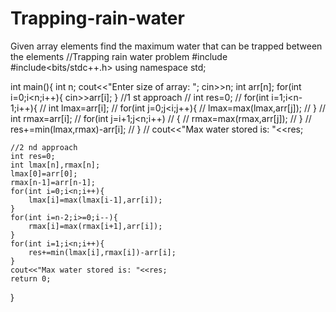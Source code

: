 # Trapping-rain-water
Given array elements find the maximum water that can be trapped between the elements
//Trapping rain water problem
#include<iostream>
#include<bits/stdc++.h>
using namespace std;

int main(){
	int n;
	cout<<"Enter size of array: ";
	cin>>n;
	int arr[n];
	for(int i=0;i<n;i++){
		cin>>arr[i];
	}
	//1 st approach
//	int res=0;
//	for(int i=1;i<n-1;i++){
//		int lmax=arr[i];
//		for(int j=0;j<i;j++){
//			lmax=max(lmax,arr[j]);
//		}
//		int rmax=arr[i];
//		for(int j=i+1;j<n;i++)
//		{
//			rmax=max(rmax,arr[j]);
//		}
//		res+=min(lmax,rmax)-arr[i];
//	}
//	cout<<"Max water stored is: "<<res;
	
	//2 nd approach
	int res=0;
	int lmax[n],rmax[n];
	lmax[0]=arr[0];
	rmax[n-1]=arr[n-1];
	for(int i=0;i<n;i++){
		lmax[i]=max(lmax[i-1],arr[i]);
	}
	for(int i=n-2;i>=0;i--){
		rmax[i]=max(rmax[i+1],arr[i]);
	}
	for(int i=1;i<n;i++){
		res+=min(lmax[i],rmax[i])-arr[i];
	}
	cout<<"Max water stored is: "<<res;
	return 0;
}	

